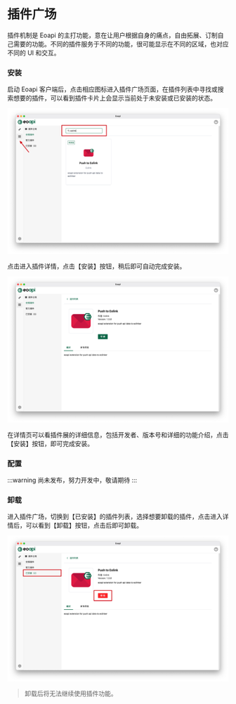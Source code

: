 # 插件广场

插件机制是 Eoapi 的主打功能，意在让用户根据自身的痛点，自由拓展、订制自己需要的功能。不同的插件服务于不同的功能，很可能显示在不同的区域，也对应不同的 UI 和交互。

### 安装

启动 Eoapi 客户端后，点击相应图标进入插件广场页面，在插件列表中寻找或搜索想要的插件，可以看到插件卡片上会显示当前处于未安装或已安装的状态。

![image-20220512172415848](../assets/images/image-20220512172415848.png)

点击进入插件详情，点击【安装】按钮，稍后即可自动完成安装。

![image-20220512172151887](../assets/images/image-20220512172151887.png)

在详情页可以看插件展的详细信息，包括开发者、版本号和详细的功能介绍，点击【安装】按钮，即可完成安装。
### 配置

:::warning
尚未发布，努力开发中，敬请期待
:::

### 卸载

进入插件广场，切换到【已安装】的插件列表，选择想要卸载的插件，点击进入详情后，可以看到【卸载】按钮，点击后即可卸载。

![image-20220512171841268](../assets/images/image-20220512171841268.png)

> 卸载后将无法继续使用插件功能。